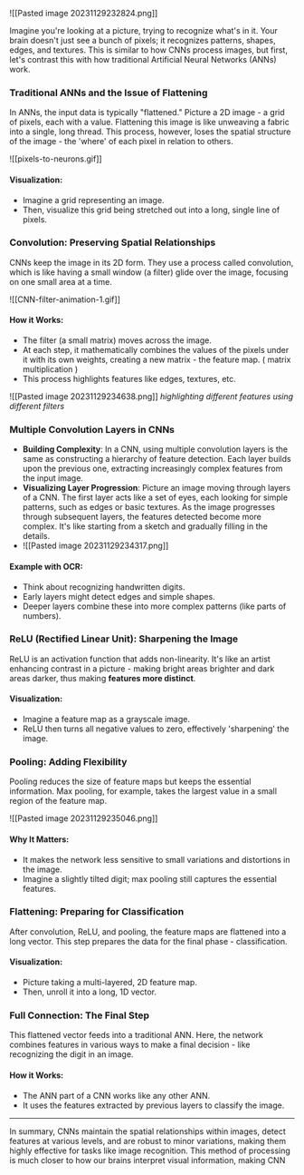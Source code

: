 ![[Pasted image 20231129232824.png]]

Imagine you're looking at a picture, trying to recognize what's in it. Your brain doesn't just see a bunch of pixels; it recognizes patterns, shapes, edges, and textures. This is similar to how CNNs process images, but first, let's contrast this with how traditional Artificial Neural Networks (ANNs) work.

### Traditional ANNs and the Issue of Flattening

In ANNs, the input data is typically "flattened." Picture a 2D image - a grid of pixels, each with a value. Flattening this image is like unweaving a fabric into a single, long thread. This process, however, loses the spatial structure of the image - the 'where' of each pixel in relation to others.

![[pixels-to-neurons.gif]]

#### Visualization: 
- Imagine a grid representing an image.
- Then, visualize this grid being stretched out into a long, single line of pixels.

### Convolution: Preserving Spatial Relationships

CNNs keep the image in its 2D form. They use a process called convolution, which is like having a small window (a filter) glide over the image, focusing on one small area at a time.

![[CNN-filter-animation-1.gif]]
#### How it Works:
- The filter (a small matrix) moves across the image.
- At each step, it mathematically combines the values of the pixels under it with its own weights, creating a new matrix - the feature map. ( matrix multiplication )
- This process highlights features like edges, textures, etc.

![[Pasted image 20231129234638.png]]
_highlighting different features using different filters_

### Multiple Convolution Layers in CNNs

- **Building Complexity**: In a CNN, using multiple convolution layers is the same as constructing a hierarchy of feature detection. Each layer builds upon the previous one, extracting increasingly complex features from the input image.
- **Visualizing Layer Progression**: Picture an image moving through layers of a CNN. The first layer acts like a set of eyes, each looking for simple patterns, such as edges or basic textures. As the image progresses through subsequent layers, the features detected become more complex. It's like starting from a sketch and gradually filling in the details.
- ![[Pasted image 20231129234317.png]]
#### Example with OCR:
- Think about recognizing handwritten digits.
- Early layers might detect edges and simple shapes.
- Deeper layers combine these into more complex patterns (like parts of numbers).

### ReLU (Rectified Linear Unit): Sharpening the Image

ReLU is an activation function that adds non-linearity. It's like an artist enhancing contrast in a picture - making bright areas brighter and dark areas darker, thus making **features more distinct**.

#### Visualization:
- Imagine a feature map as a grayscale image.
- ReLU then turns all negative values to zero, effectively 'sharpening' the image.

### Pooling: Adding Flexibility

Pooling reduces the size of feature maps but keeps the essential information. Max pooling, for example, takes the largest value in a small region of the feature map.

![[Pasted image 20231129235046.png]]
#### Why It Matters:
- It makes the network less sensitive to small variations and distortions in the image.
- Imagine a slightly tilted digit; max pooling still captures the essential features.

### Flattening: Preparing for Classification

After convolution, ReLU, and pooling, the feature maps are flattened into a long vector. This step prepares the data for the final phase - classification.

#### Visualization:
- Picture taking a multi-layered, 2D feature map.
- Then, unroll it into a long, 1D vector.

### Full Connection: The Final Step

This flattened vector feeds into a traditional ANN. Here, the network combines features in various ways to make a final decision - like recognizing the digit in an image.

#### How it Works:
- The ANN part of a CNN works like any other ANN.
- It uses the features extracted by previous layers to classify the image.

---

In summary, CNNs maintain the spatial relationships within images, detect features at various levels, and are robust to minor variations, making them highly effective for tasks like image recognition. This method of processing is much closer to how our brains interpret visual information, making CNN